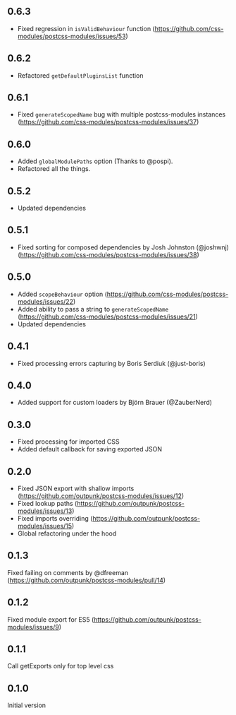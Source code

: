## 0.6.3
* Fixed regression in `isValidBehaviour` function (https://github.com/css-modules/postcss-modules/issues/53)

## 0.6.2
* Refactored `getDefaultPluginsList` function

## 0.6.1
* Fixed `generateScopedName` bug with multiple postcss-modules instances (https://github.com/css-modules/postcss-modules/issues/37)

## 0.6.0
* Added `globalModulePaths` option (Thanks to @pospi).
* Refactored all the things.

## 0.5.2
* Updated dependencies

## 0.5.1
* Fixed sorting for composed dependencies by Josh Johnston (@joshwnj) (https://github.com/css-modules/postcss-modules/issues/38)

## 0.5.0
* Added `scopeBehaviour` option (https://github.com/css-modules/postcss-modules/issues/22)
* Added ability to pass a string to `generateScopedName` (https://github.com/css-modules/postcss-modules/issues/21)
* Updated dependencies

## 0.4.1
* Fixed processing errors capturing by Boris Serdiuk (@just-boris)

## 0.4.0
* Added support for custom loaders by Björn Brauer (@ZauberNerd)

## 0.3.0
* Fixed processing for imported CSS
* Added default callback for saving exported JSON

## 0.2.0
* Fixed JSON export with shallow imports (https://github.com/outpunk/postcss-modules/issues/12)
* Fixed lookup paths (https://github.com/outpunk/postcss-modules/issues/13)
* Fixed imports overriding (https://github.com/outpunk/postcss-modules/issues/15)
* Global refactoring under the hood

## 0.1.3
Fixed failing on comments by @dfreeman (https://github.com/outpunk/postcss-modules/pull/14)

## 0.1.2
Fixed module export for ES5 (https://github.com/outpunk/postcss-modules/issues/9)

## 0.1.1
Call getExports only for top level css

## 0.1.0
Initial version
